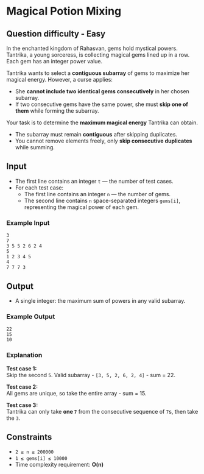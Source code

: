 # Magical Potion Mixing

## Question difficulty - Easy

In the enchanted kingdom of Rahasvan, gems hold mystical powers.  
Tantrika, a young sorceress, is collecting magical gems lined up in a row. Each gem has an integer power value.  

Tantrika wants to select a **contiguous subarray** of gems to maximize her magical energy. However, a curse applies:

- She **cannot include two identical gems consecutively** in her chosen subarray.  
- If two consecutive gems have the same power, she must **skip one of them** while forming the subarray.  

Your task is to determine the **maximum magical energy** Tantrika can obtain.

- The subarray must remain **contiguous** after skipping duplicates.  
- You cannot remove elements freely, only **skip consecutive duplicates** while summing.  

## Input

- The first line contains an integer `t` — the number of test cases.  
- For each test case:
  - The first line contains an integer `n` — the number of gems.  
  - The second line contains `n` space-separated integers `gems[i]`, representing the magical power of each gem. 

### Example Input
```
3
7
3 5 5 2 6 2 4
5
1 2 3 4 5
4
7 7 7 3
```

## Output

- A single integer: the maximum sum of powers in any valid subarray.  

### Example Output
```
22
15
10
```
### Explanation
**Test case 1:**  
Skip the second `5`. Valid subarray - `[3, 5, 2, 6, 2, 4]` - sum = 22.  

**Test case 2:**  
All gems are unique, so take the entire array - sum = 15.  

**Test case 3:**  
Tantrika can only take **one `7`** from the consecutive sequence of `7`s, then take the `3`.  

## Constraints

- `2 ≤ n ≤ 200000`  
- `1 ≤ gems[i] ≤ 10000`  
- Time complexity requirement: **O(n)**  
